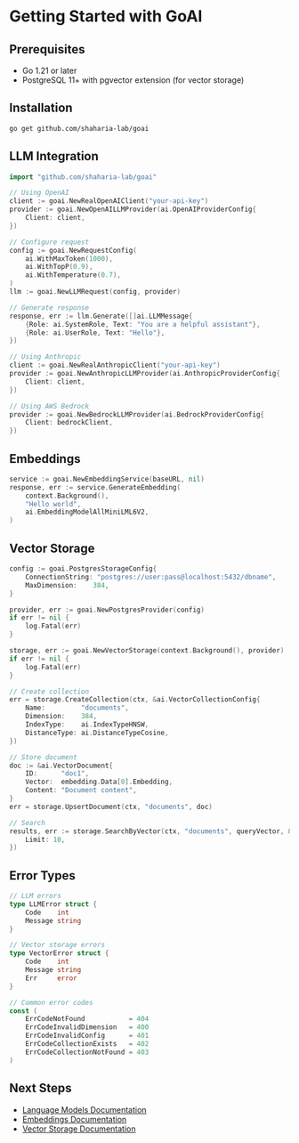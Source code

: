 # Getting Started with GoAI

## Prerequisites

- Go 1.21 or later
- PostgreSQL 11+ with pgvector extension (for vector storage)

## Installation

```bash
go get github.com/shaharia-lab/goai
```

## LLM Integration

```go
import "github.com/shaharia-lab/goai"

// Using OpenAI
client := goai.NewRealOpenAIClient("your-api-key")
provider := goai.NewOpenAILLMProvider(ai.OpenAIProviderConfig{
    Client: client,
})

// Configure request
config := goai.NewRequestConfig(
    ai.WithMaxToken(1000),
    ai.WithTopP(0.9),
    ai.WithTemperature(0.7),
)
llm := goai.NewLLMRequest(config, provider)

// Generate response
response, err := llm.Generate([]ai.LLMMessage{
    {Role: ai.SystemRole, Text: "You are a helpful assistant"},
    {Role: ai.UserRole, Text: "Hello"},
})

// Using Anthropic
client := goai.NewRealAnthropicClient("your-api-key")
provider := goai.NewAnthropicLLMProvider(ai.AnthropicProviderConfig{
    Client: client,
})

// Using AWS Bedrock
provider := goai.NewBedrockLLMProvider(ai.BedrockProviderConfig{
    Client: bedrockClient,
})
```

## Embeddings

```go
service := goai.NewEmbeddingService(baseURL, nil)
response, err := service.GenerateEmbedding(
    context.Background(),
    "Hello world",
    ai.EmbeddingModelAllMiniLML6V2,
)
```

## Vector Storage

```go
config := goai.PostgresStorageConfig{
    ConnectionString: "postgres://user:pass@localhost:5432/dbname",
    MaxDimension:    384,
}

provider, err := goai.NewPostgresProvider(config)
if err != nil {
    log.Fatal(err)
}

storage, err := goai.NewVectorStorage(context.Background(), provider)
if err != nil {
    log.Fatal(err)
}

// Create collection
err = storage.CreateCollection(ctx, &ai.VectorCollectionConfig{
    Name:         "documents",
    Dimension:    384,
    IndexType:    ai.IndexTypeHNSW,
    DistanceType: ai.DistanceTypeCosine,
})

// Store document
doc := &ai.VectorDocument{
    ID:      "doc1",
    Vector:  embedding.Data[0].Embedding,
    Content: "Document content",
}
err = storage.UpsertDocument(ctx, "documents", doc)

// Search
results, err := storage.SearchByVector(ctx, "documents", queryVector, &ai.VectorSearchOptions{
    Limit: 10,
})
```

## Error Types

```go
// LLM errors
type LLMError struct {
    Code    int
    Message string
}

// Vector storage errors
type VectorError struct {
    Code    int
    Message string
    Err     error
}

// Common error codes
const (
    ErrCodeNotFound           = 404
    ErrCodeInvalidDimension   = 400
    ErrCodeInvalidConfig      = 401
    ErrCodeCollectionExists   = 402
    ErrCodeCollectionNotFound = 403
)
```

## Next Steps

- [Language Models Documentation](llm/index.md)
- [Embeddings Documentation](embeddings/index.md)
- [Vector Storage Documentation](vector-store/index.md)
